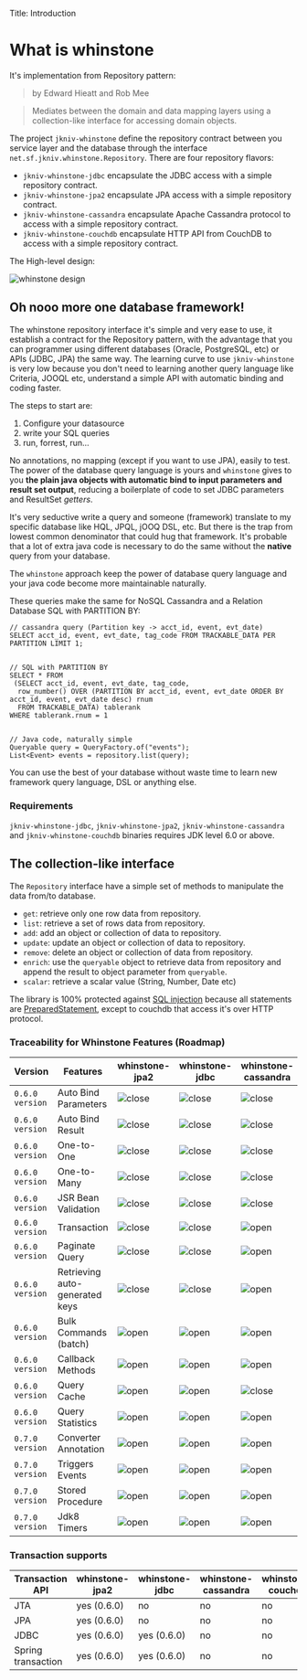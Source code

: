 Title: Introduction


# What is whinstone


It's implementation from Repository pattern:

>by Edward Hieatt and Rob Mee

>Mediates between the domain and data mapping layers using a collection-like interface for accessing domain objects.

The project `jkniv-whinstone` define the repository contract between you service layer and the database through the interface `net.sf.jkniv.whinstone.Repository`. There are four repository flavors: 

- `jkniv-whinstone-jdbc` encapsulate the JDBC access with a simple repository contract.
- `jkniv-whinstone-jpa2` encapsulate JPA access with a simple repository contract.
- `jkniv-whinstone-cassandra` encapsulate Apache Cassandra protocol to access with a simple repository contract.
- `jkniv-whinstone-couchdb` encapsulate HTTP API from CouchDB to access with a simple repository contract.

The High-level design:

![whinstone design](images/whinstone-architecture.png)



## Oh nooo more one database framework!

The whinstone repository interface it's simple and very ease to use, it establish a contract for the Repository pattern, with the advantage that you can programmer using different databases (Oracle, PostgreSQL, etc) or APIs (JDBC, JPA) the same way. The learning curve to use `jkniv-whinstone` is very low because you don't need to learning another query language like Criteria, JOOQL etc, understand a simple API with automatic binding and coding faster.

The steps to start are:

1. Configure your datasource
2. write your SQL queries
3. run, forrest, run...

No annotations, no mapping (except if you want to use JPA), easily to test. The power of the database query language is yours and `whinstone` gives to you **the plain java objects with automatic bind to input parameters and result set output**, reducing a boilerplate of code to set JDBC parameters and ResultSet *getters*.


It's very seductive write a query and someone (framework) translate to my specific database like HQL, JPQL, jOOQ DSL, etc. But there is the trap from lowest common denominator that could hug that framework. It's probable that a lot of extra java code is necessary to do the same without the **native** query from your database.

The `whinstone` approach keep the power of database query language and your java code become more maintainable naturally.

These queries make the same for NoSQL Cassandra and a Relation Database SQL with PARTITION BY:

    // cassandra query (Partition key -> acct_id, event, evt_date)
    SELECT acct_id, event, evt_date, tag_code FROM TRACKABLE_DATA PER PARTITION LIMIT 1;


    // SQL with PARTITION BY
    SELECT * FROM 
     (SELECT acct_id, event, evt_date, tag_code, 
      row_number() OVER (PARTITION BY acct_id, event, evt_date ORDER BY acct_id, event, evt_date desc) rnum
      FROM TRACKABLE_DATA) tablerank  
    WHERE tablerank.rnum = 1


    // Java code, naturally simple
    Queryable query = QueryFactory.of("events");
    List<Event> events = repository.list(query);
    

You can use the best of your database without waste time to learn new framework query language, DSL or anything else.


    
### Requirements

`jkniv-whinstone-jdbc`, `jkniv-whinstone-jpa2`, `jkniv-whinstone-cassandra` and `jkniv-whinstone-couchdb` binaries requires JDK level 6.0 or above.


## The collection-like interface

The `Repository` interface have a simple set of methods to manipulate the data from/to database.

- `get`: retrieve only one row data from repository.
- `list`: retrieve a set of rows data from repository.
- `add`: add an object or collection of data to repository.
- `update`: update an object or collection of data to repository.
- `remove`: delete an object or collection of data from repository.
- `enrich`: use the `queryable` object to retrieve data from repository and append the result to object parameter from `queryable`. 
- `scalar`: retrieve a scalar value (String, Number, Date etc)

The library is 100% protected against [SQL injection](https://www.owasp.org/index.php/SQL_Injection "OWASP SQL injection") because all statements are [PreparedStatement](https://docs.oracle.com/javase/6/docs/api/java/sql/PreparedStatement.html "PreparedStatement"), except to couchdb that access it's over HTTP protocol.


### Traceability for Whinstone Features (Roadmap)

|Version| Features            | whinstone-jpa2 | whinstone-jdbc | whinstone-cassandra | whinstone-couchdb |
|-------| ------------------- | -------------- | -------------- |---------------------|-------------------|
|`0.6.0 version`| Auto Bind Parameters| ![close][chk]  | ![close][chk]  | ![close][chk]       | ![close][chk]     |
|`0.6.0 version`| Auto Bind Result    | ![close][chk]  | ![close][chk]  | ![close][chk]       | ![close][chk]     |
|`0.6.0 version`| One-to-One          | ![close][chk]  | ![close][chk]  | ![close][chk]       | ![open][clo](native) |
|`0.6.0 version`| One-to-Many         | ![close][chk]  | ![close][chk]  | ![close][chk]       | ![open][clo](native) |
|`0.6.0 version`| JSR Bean Validation | ![close][chk]  | ![close][chk]  | ![close][chk]       | ![close][chk]     |
|`0.6.0 version`| Transaction         | ![close][chk]  | ![close][chk]  | ![open][clo]        | ![open][clo]      |
|`0.6.0 version`| Paginate Query      | ![close][chk]  | ![close][chk]  | ![open][clo]        | ![open][clo]      |
|`0.6.0 version`| Retrieving auto-generated keys| ![close][chk]| ![close][chk]| ![open][clo]  | ![close][chk]     |
|`0.6.0 version`| Bulk Commands (batch)| ![open][clo]  | ![open][clo]   | ![open][clo]        | ![close][chk]     |
|`0.6.0 version`| Callback Methods    | ![open][clo]   | ![open][clo]   | ![open][clo]        | ![close][chk]     |
|`0.6.0 version`| Query Cache         | ![open][clo]   | ![open][clo]   | ![close][chk]       | ![close][chk]     |
|`0.6.0 version`| Query Statistics    | ![open][clo]   | ![open][clo]   | ![open][clo]        | ![open][clo]      |
|`0.7.0 version`| Converter Annotation| ![open][clo]   | ![open][clo]   | ![open][clo]        | ![open][clo]      |
|`0.7.0 version`| Triggers Events     | ![open][clo]   | ![open][clo]   | ![open][clo]        | ![open][clo]      |
|`0.7.0 version`| Stored Procedure    | ![open][clo]   | ![open][clo]   | ![open][clo]        | ![open][clo]      |
|`0.7.0 version`| Jdk8 Timers         | ![open][clo]   | ![open][clo]   | ![open][clo]        | ![open][clo]  (jackson)|


### Transaction supports

| Transaction API    | whinstone-jpa2 | whinstone-jdbc | whinstone-cassandra | whinstone-couchdb |
| ------------------ | -------------- | -------------- |---------------------|-------------------|
| JTA                |   yes (0.6.0)  | no             | no                  | no                |
| JPA                |   yes (0.6.0)  | no             | no                  | no                |
| JDBC               |   yes (0.6.0)  | yes  (0.6.0)   | no                  | no                |
| Spring transaction |   yes (0.6.0)  | yes  (0.6.0)   | no                  | no                |


[chk]: images/check.png "Supported"
[clo]: images/close.png "Not implemented yet"
